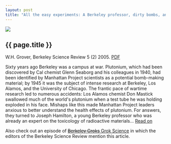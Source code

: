 ```yaml
---
layout: post
title: "All the easy experiments: A Berkeley professor, dirty bombs, and the birth of informed consent"
---
```


[![](http://wgrover.com//images/hamilton_bsr.png)](http://wgrover.com/pdfs/hamilton_bsr.pdf)

{{ page.title }}
----------------

W.H. Grover, Berkeley Science Review 5 (2) 2005.  [PDF](http://wgrover.com/pdfs/hamilton_bsr.pdf)

Sixty years ago Berkeley was a campus at war. Plutonium, which had been discovered by Cal chemist Glenn 
Seaborg and his colleagues in 1940, had been identified by Manhattan Project scientists as a potential bomb-making 
material; by 1945 it was the subject of intense research at Berkeley, Los Alamos, and the University of Chicago. The 
frantic pace of wartime research led to numerous accidents: Los Alamos chemist Don Mastick swallowed much of the 
world's plutonium when a test tube he was holding exploded in his face. Mishaps like this made Manhattan Project 
leaders anxious to better understand the health effects of plutonium. For answers, they turned to Joseph Hamilton, a 
young Berkeley professor who was already an expert on the toxicology of radioactive materials...  [Read on](http://wgrover.com/pdfs/hamilton_bsr.pdf)

Also check out an episode of [<del>Berkeley Groks</del> Grok Science](http://grokscience.wordpress.com/2005/11/10/berkeley-science-review/) in which the editors of the Berkeley Science Review mention this article.
